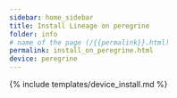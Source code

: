 ```yaml
---
sidebar: home_sidebar
title: Install Lineage on peregrine
folder: info
# name of the page (/{{permalink}}.html)
permalink: install_on_peregrine.html
device: peregrine
---
```

{% include templates/device_install.md %}
